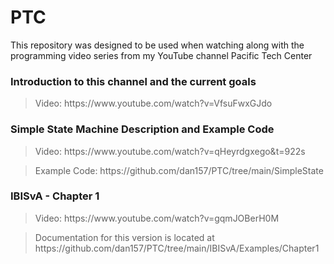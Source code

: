 # PTC
This repository was designed to be used when watching along with the programming video series from my YouTube channel Pacific Tech Center

<H3>Introduction to this channel and the current goals</H3>
<blockquote>Video: https://www.youtube.com/watch?v=VfsuFwxGJdo</blockquote>
  
<H3>Simple State Machine Description and Example Code</H3>
<blockquote>Video: https://www.youtube.com/watch?v=qHeyrdgxego&t=922s</blockquote>
<blockquote>Example Code: https://github.com/dan157/PTC/tree/main/SimpleState</blockquote>

<H3>IBISvA - Chapter 1</H3>
<blockquote>Video: https://www.youtube.com/watch?v=gqmJOBerH0M</blockquote>
<blockquote>Documentation for this version is located at https://github.com/dan157/PTC/tree/main/IBISvA/Examples/Chapter1</blockquote>
